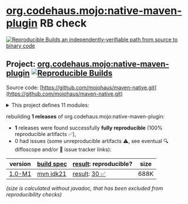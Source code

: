 [org.codehaus.mojo:native-maven-plugin](https://central.sonatype.com/artifact/org.codehaus.mojo/native-maven-plugin/versions) RB check
=======

[![Reproducible Builds](https://reproducible-builds.org/images/logos/rb.svg) an independently-verifiable path from source to binary code](https://reproducible-builds.org/)

## Project: [org.codehaus.mojo:native-maven-plugin](https://central.sonatype.com/artifact/org.codehaus.mojo/native-maven-plugin/versions) [![Reproducible Builds](https://img.shields.io/endpoint?url=https://raw.githubusercontent.com/jvm-repo-rebuild/reproducible-central/master/content/org/codehaus/mojo/native/badge.json)](https://github.com/jvm-repo-rebuild/reproducible-central/blob/master/content/org/codehaus/mojo/native/README.md)

Source code: [https://github.com/mojohaus/maven-native.git](https://github.com/mojohaus/maven-native.git)

<details><summary>This project defines 11 modules:</summary>

* [org.codehaus.mojo.natives:maven-native](https://central.sonatype.com/artifact/org.codehaus.mojo.natives/maven-native/overview)
* [org.codehaus.mojo.natives:maven-native-api](https://central.sonatype.com/artifact/org.codehaus.mojo.natives/maven-native-api/overview)
* [org.codehaus.mojo.natives:maven-native-bcc](https://central.sonatype.com/artifact/org.codehaus.mojo.natives/maven-native-bcc/overview)
* [org.codehaus.mojo.natives:maven-native-components](https://central.sonatype.com/artifact/org.codehaus.mojo.natives/maven-native-components/overview)
* [org.codehaus.mojo.natives:maven-native-generic-c](https://central.sonatype.com/artifact/org.codehaus.mojo.natives/maven-native-generic-c/overview)
* [org.codehaus.mojo.natives:maven-native-javah](https://central.sonatype.com/artifact/org.codehaus.mojo.natives/maven-native-javah/overview)
* [org.codehaus.mojo.natives:maven-native-manager](https://central.sonatype.com/artifact/org.codehaus.mojo.natives/maven-native-manager/overview)
* [org.codehaus.mojo.natives:maven-native-mingw](https://central.sonatype.com/artifact/org.codehaus.mojo.natives/maven-native-mingw/overview)
* [org.codehaus.mojo.natives:maven-native-msvc](https://central.sonatype.com/artifact/org.codehaus.mojo.natives/maven-native-msvc/overview)
* [org.codehaus.mojo.natives:maven-native-test](https://central.sonatype.com/artifact/org.codehaus.mojo.natives/maven-native-test/overview)
* [org.codehaus.mojo:native-maven-plugin](https://central.sonatype.com/artifact/org.codehaus.mojo/native-maven-plugin/overview)
</details>

rebuilding **1 releases** of org.codehaus.mojo:native-maven-plugin:
- **1** releases were found successfully **fully reproducible** (100% reproducible artifacts :white_check_mark:),
- 0 had issues (some unreproducible artifacts :warning:, see eventual :mag: diffoscope and/or :memo: issue tracker links):

| version | [build spec](/BUILDSPEC.md) | [result](https://reproducible-builds.org/docs/jvm/): reproducible? | size |
| -- | --------- | ------ | -- |
| [1.0-M1](https://central.sonatype.com/artifact/org.codehaus.mojo/native-maven-plugin/1.0-M1/pom) | [mvn jdk21](maven-native-1.0-M1.buildspec) | [result](maven-native-1.0-M1.buildinfo): [30 :white_check_mark: ](maven-native-1.0-M1.buildcompare) | 688K |

<i>(size is calculated without javadoc, that has been excluded from reproducibility checks)</i>
